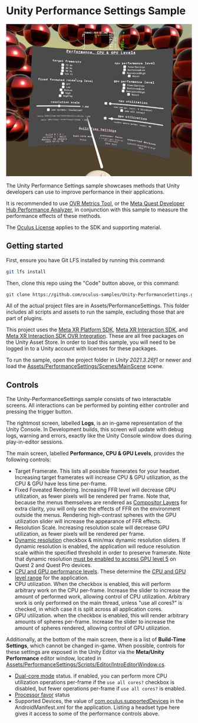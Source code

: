 # Unity Performance Settings Sample

![In-App Screenshot](./Documentation/SplashArt.jpg)

The Unity Performance Settings sample showcases methods that Unity developers can use to improve performance in their applications.

It is recommended to use [OVR Metrics Tool](https://developer.oculus.com/documentation/native/android/ts-ovrmetricstool/), or the [Meta Quest Developer Hub Performance Analyzer](https://developer.oculus.com/documentation/native/android/ts-odh-logs-metrics/#use-performance-analyzer), in conjunction with this sample to measure the performance effects of these methods.

The [Oculus License](./LICENSE) applies to the SDK and supporting material.

## Getting started

First, ensure you have Git LFS installed by running this command:
```sh
git lfs install
```

Then, clone this repo using the "Code" button above, or this command:
```sh
git clone https://github.com/oculus-samples/Unity-PerformanceSettings.git
```

All of the actual project files are in Assets/PerformanceSettings. This folder includes all scripts and assets to run the sample, excluding those that are part of plugins.

This project uses the [Meta XR Platform SDK](https://assetstore.unity.com/packages/tools/integration/meta-xr-platform-sdk-262366), [Meta XR Interaction SDK](https://assetstore.unity.com/packages/tools/integration/meta-xr-interaction-sdk-264559), and [Meta XR Interaction SDK OVR Integration](https://assetstore.unity.com/packages/tools/integration/meta-xr-interaction-sdk-ovr-integration-265014). These are all free packages on the Unity Asset Store. In order to load this sample, you will need to be logged in to a Unity account with licenses for these packages.

To run the sample, open the project folder in *Unity 2021.3.26f1* or newer and load the [Assets/PerformanceSettings/Scenes/MainScene](Assets/PerformanceSettings/Scenes/MainScene.unity) scene.

## Controls

The Unity-PerformanceSettings sample consists of two interactable screens. All interactions can be performed by pointing either controller and pressing the trigger button.

The rightmost screen, labelled __Logs__, is an in-game representation of the Unity Console. In Development builds, this screen will update with debug logs, warning and errors, exactly like the Unity Console window does during play-in-editor sessions.

The main screen, labelled __Performance, CPU & GPU Levels__, provides the following controls:

- Target Framerate. This lists all possible framerates for your headset. Increasing target framerates will increase CPU & GPU utilization, as the CPU & GPU have less time per-frame.
- Fixed Foveated Rendering. Increasing FFR level will decrease GPU utilization, as fewer pixels will be rendered per frame. Note that, because the menus themselves are rendered as [Compositor Layers](https://developer.oculus.com/resources/os-compositor-layers/) for extra clarity, you will only see the effects of FFR on the environment outside the menus. Rendering high-contrast spheres with the GPU utilization slider will increase the appearance of FFR effects.
- Resolution Scale. Increasing resolution scale will decrease GPU utilization, as fewer pixels will be rendered per frame.
- [Dynamic resolution](https://developer.oculus.com/documentation/unity/dynamic-resolution-unity/) checkbox & min/max dynamic resolution sliders. If dynamic resolution is enabled, the application will reduce resolution scale within the specified threshold in order to preserve framerate. Note that dynamic resolution [must be enabled to access GPU level 5](https://developer.oculus.com/documentation/unity/po-quest-boost/#setting-processorperformancelevel-to-boost) on Quest 2 and Quest Pro devices.
- [CPU and GPU performance levels](https://developer.oculus.com/resources/os-cpu-gpu-levels/#setting-cpu-and-gpu-levels). These determine the [CPU and GPU level range](https://developer.oculus.com/resources/os-cpu-gpu-levels/#setting-cpu-and-gpu-levels) for the application.
- CPU utilization. When the checkbox is enabled, this will perform arbitrary work on the CPU per-frame. Increase the slider to increase the amount of performed work, allowing control of CPU utilization. Arbitrary work is only performed on the main thread, unless "use all cores?" is checked, in which case it is split across all application cores.
- GPU utilization. when the checkbox is enabled, this will render arbitrary amounts of spheres per-frame. Increase the slider to increase the amount of spheres rendered, allowing control of GPU utilization.

Additionally, at the bottom of the main screen, there is a list of __Build-Time Settings__, which cannot be changed in-game. When possible, controls for these settings are exposed in the Unity Editor via the __Meta/Unity Performance__ editor window, located in [Assets/PerformanceSettings/Scripts/Editor/IntroEditorWindow.cs](Assets/PerformanceSettings/Scripts/Editor/IntroEditorWindow.cs).

 - [Dual-core mode](https://developer.oculus.com/documentation/unity/po-quest-boost/#dual-core-mode) status. if enabled, you can perform more CPU utilization operations per-frame if the `use all cores?` checkbox is disabled, but fewer operations per-frame if `use all cores?` is enabled.
 - [Processor favor](https://developer.oculus.com/documentation/unity/po-quest-boost/#trading-between-cpu-and-gpu-levels) status
 - Supported Devices, the value of [com.oculus.supportedDevices](https://developer.oculus.com/blog/managing-meta-quest-1-guidance-developers/) in the AndroidManifest.xml for the application. Listing a headset type here gives it access to some of the performance controls above.
